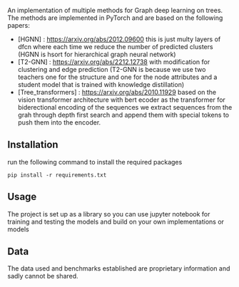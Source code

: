 An implementation of multiple methods for Graph deep learning on trees. The methods are implemented in PyTorch and are based on the following papers:

- [HGNN] : https://arxiv.org/abs/2012.09600 this is just multy layers of dfcn where each time we reduce the number of predicted clusters (HGNN is hsort for hierarchical graph neural network) 
- [T2-GNN] : https://arxiv.org/abs/2212.12738 with modification for clustering and edge prediction (T2-GNN is because we use two teachers one for the structure and one for the node attributes and a student model that is trained with knowledge distillation)
- [Tree_transformers] : https://arxiv.org/abs/2010.11929 based on the vision transformer architecture with bert ecoder as the transformer for biderectional encoding of the sequences we extract sequences from the grah through depth first search and append them with special tokens to push them into the encoder.


## Installation 

run the following command to install the required packages

```pip install -r requirements.txt```

## Usage

The project is set up as a library so you can use jupyter notebook for training and testing the models and build on your own implementations or models 


## Data 

The data used and benchmarks established are proprietary information and sadly cannot be shared.
